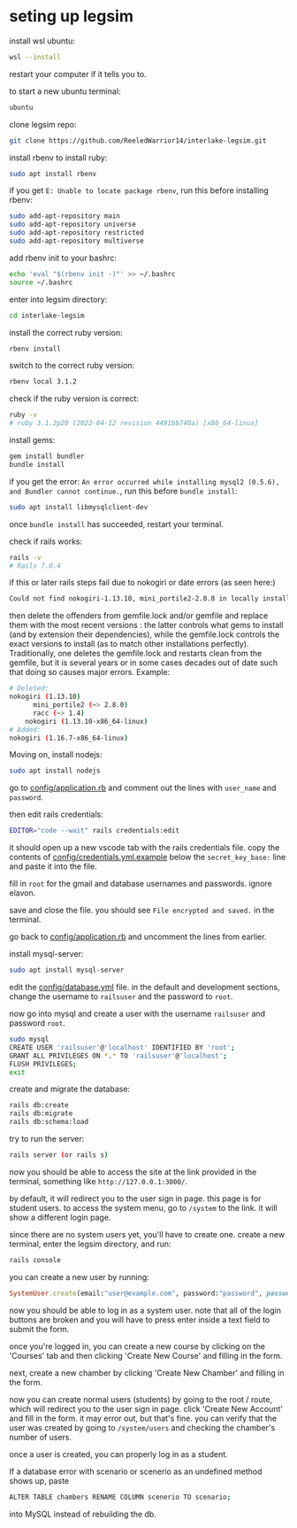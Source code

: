 # seting up legsim

install wsl ubuntu:

```bash
wsl --install
```

restart your computer if it tells you to.

to start a new ubuntu terminal:

```bash
ubuntu
```

clone legsim repo:

```bash
git clone https://github.com/ReeledWarrior14/interlake-legsim.git
```

install rbenv to install ruby:

```bash
sudo apt install rbenv
```

if you get `E: Unable to locate package rbenv`, run this before installing rbenv:

```bash
sudo add-apt-repository main
sudo add-apt-repository universe
sudo add-apt-repository restricted
sudo add-apt-repository multiverse
```

add rbenv init to your bashrc:

```bash
echo 'eval "$(rbenv init -)"' >> ~/.bashrc
source ~/.bashrc
```

enter into legsim directory:

```bash
cd interlake-legsim
```

install the correct ruby version:

```bash
rbenv install
```

switch to the correct ruby version:

```bash
rbenv local 3.1.2
```

check if the ruby version is correct:

```bash
ruby -v
# ruby 3.1.2p20 (2022-04-12 revision 4491bb740a) [x86_64-linux]
```

install gems:

```bash
gem install bundler
bundle install
```

if you get the error: `An error occurred while installing mysql2 (0.5.6), and Bundler cannot continue.`, run this before `bundle install`:

```bash
sudo apt install libmysqlclient-dev
```

once `bundle install` has succeeded, restart your terminal.

check if rails works:

```bash
rails -v
# Rails 7.0.4
```

if this or later rails steps fail due to nokogiri or date errors (as seen here:)

```bash
Could not find nokogiri-1.13.10, mini_portile2-2.8.8 in locally installed gems
```

then delete the offenders from gemfile.lock and/or gemfile and replace them with the most recent versions : the latter controls what gems to install (and by extension their dependencies), while the gemfile.lock controls the exact versions to install (as to match other installations perfectly). Traditionally, one deletes the gemfile.lock and restarts clean from the gemfile, but it is several years or in some cases decades out of date such that doing so causes major errors.
Example:
```bash
# Deleted:
nokogiri (1.13.10)
      mini_portile2 (~> 2.8.0)
      racc (~> 1.4)
    nokogiri (1.13.10-x86_64-linux)
# Added:
nokogiri (1.16.7-x86_64-linux)
```

Moving on, install nodejs:

```bash
sudo apt install nodejs
```

go to [config/application.rb](config/application.rb) and comment out the lines with `user_name` and `password`.

then edit rails credentials:

```bash
EDITOR="code --wait" rails credentials:edit
```

it should open up a new vscode tab with the rails credentials file. copy the contents of [config/credentials.yml.example](config/credentials.yml.example) below the `secret_key_base:` line and paste it into the file.

fill in `root` for the gmail and database usernames and passwords. ignore elavon.

save and close the file. you should see `File encrypted and saved.` in the terminal.

go back to [config/application.rb](config/application.rb) and uncomment the lines from earlier.

install mysql-server:

```bash
sudo apt install mysql-server
```

edit the [config/database.yml](config/database.yml) file. in the default and development sections, change the username to `railsuser` and the password to `root`.  

now go into mysql and create a user with the username `railsuser` and password `root`.

```bash
sudo mysql
CREATE USER 'railsuser'@'localhost' IDENTIFIED BY 'root';
GRANT ALL PRIVILEGES ON *.* TO 'railsuser'@'localhost';
FLUSH PRIVILEGES;
exit
```

create and migrate the database:

```bash
rails db:create
rails db:migrate
rails db:schema:load
```

try to run the server:

```bash
rails server (or rails s)
```

now you should be able to access the site at the link provided in the terminal, something like `http://127.0.0.1:3000/`.

by default, it will redirect you to the user sign in page. this page is for student users. to access the system menu, go to `/system` to the link. it will show a different login page.

since there are no system users yet, you'll have to create one. create a new terminal, enter the legsim directory, and run:

```bash
rails console
```

you can create a new user by running:

```ruby
SystemUser.create(email:"user@example.com", password:"password", password_confirmation: "password")
```

now you should be able to log in as a system user. note that all of the login buttons are broken and you will have to press enter inside a text field to submit the form.

once you're logged in, you can create a new course by clicking on the 'Courses' tab and then clicking 'Create New Course' and filling in the form.

next, create a new chamber by clicking 'Create New Chamber' and filling in the form.

now you can create normal users (students) by going to the root / route, which will redirect you to the user sign in page. click 'Create New Account' and fill in the form. it may error out, but that's fine. you can verify that the user was created by going to `/system/users` and checking the chamber's number of users.

once a user is created, you can properly log in as a student.

If a database error with scenario or scenerio as an undefined method shows up, paste
```bash
ALTER TABLE chambers RENAME COLUMN scenerio TO scenario;
```
into MySQL instead of rebuilding the db.